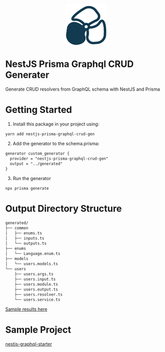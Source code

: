 <div align="center">
    <img src="./icon.png" alt="icon" height="128" width="128">
</div>

# NestJS Prisma Graphql CRUD Generater

Generate CRUD resolvers from GraphQL schema with NestJS and Prisma

# Getting Started

1. Install this package in your project using:

```shell
yarn add nestjs-prisma-graphql-crud-gen
```

2. Add the generator to the schema.prisma:

```
generator custom_generator {
  provider = "nestjs-prisma-graphql-crud-gen"
  output = "../generated"
}
```

3. Run the generator

```shell
npx prisma generate
```

# Output Directory Structure

```
generated/
├── common
│   ├── enums.ts
│   ├── inputs.ts
│   └── outputs.ts
├── enums
│   └── Language.enum.ts
├── models
│   └── users.models.ts
└── users
    ├── users.args.ts
    ├── users.input.ts
    ├── users.module.ts
    ├── users.output.ts
    ├── users.resolver.ts
    └── users.service.ts
```

<a href="https://github.com/mk668a/nestjs-prisma-graphql-crud-gen/tree/main/usage/generated">Sample results here</a>

# Sample Project

<a href="https://github.com/mk668a/nestjs-graphql-starter">nestjs-graphql-starter</a>
